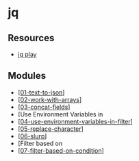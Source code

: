 jq
===

Resources
---

- [jq play][1]

<!-- Links -->
[1]: https://jqplay.org/

Modules
---

- [[01-text-to-json]]
- [[02-work-with-arrays]]
- [[03-concat-fields]]
- [Use Environment Variables in
- [[04-use-environment-variables-in-filter]]
- [[05-replace-character]]
- [[06-slurp]]
- [Filter based on
- [[07-filter-based-on-condition]]

[//begin]: # "Autogenerated link references for markdown compatibility"
[01-text-to-json]: 01-text-to-json.md "Text to JSON"
[02-work-with-arrays]: 02-work-with-arrays.md "Work with arrays"
[03-concat-fields]: 03-concat-fields.md "Concat Fields"
[04-use-environment-variables-in-filter]: 04-use-environment-variables-in-filter.md "Use Environment Variables in Filter"
[05-replace-character]: 05-replace-character.md "Replace Character"
[06-slurp]: 06-slurp.md "Slurp"
[07-filter-based-on-condition]: 07-filter-based-on-condition.md "Filter based on condition"
[//end]: # "Autogenerated link references"